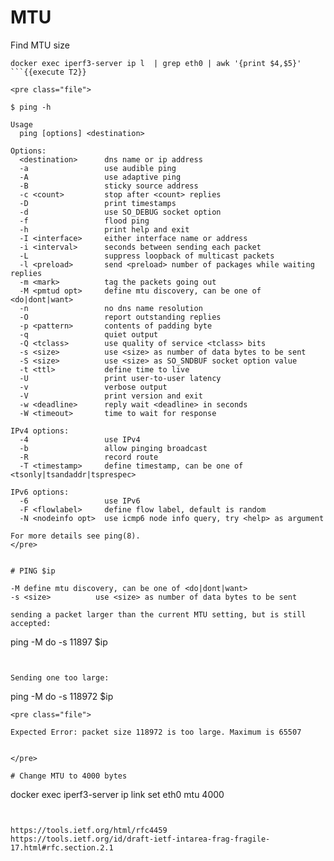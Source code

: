 

# MTU


Find MTU size
```
docker exec iperf3-server ip l  | grep eth0 | awk '{print $4,$5}'
```{{execute T2}}

<pre class="file">

$ ping -h

Usage
  ping [options] <destination>

Options:
  <destination>      dns name or ip address
  -a                 use audible ping
  -A                 use adaptive ping
  -B                 sticky source address
  -c <count>         stop after <count> replies
  -D                 print timestamps
  -d                 use SO_DEBUG socket option
  -f                 flood ping
  -h                 print help and exit
  -I <interface>     either interface name or address
  -i <interval>      seconds between sending each packet
  -L                 suppress loopback of multicast packets
  -l <preload>       send <preload> number of packages while waiting replies
  -m <mark>          tag the packets going out
  -M <pmtud opt>     define mtu discovery, can be one of <do|dont|want>
  -n                 no dns name resolution
  -O                 report outstanding replies
  -p <pattern>       contents of padding byte
  -q                 quiet output
  -Q <tclass>        use quality of service <tclass> bits
  -s <size>          use <size> as number of data bytes to be sent
  -S <size>          use <size> as SO_SNDBUF socket option value
  -t <ttl>           define time to live
  -U                 print user-to-user latency
  -v                 verbose output
  -V                 print version and exit
  -w <deadline>      reply wait <deadline> in seconds
  -W <timeout>       time to wait for response

IPv4 options:
  -4                 use IPv4
  -b                 allow pinging broadcast
  -R                 record route
  -T <timestamp>     define timestamp, can be one of <tsonly|tsandaddr|tsprespec>

IPv6 options:
  -6                 use IPv6
  -F <flowlabel>     define flow label, default is random
  -N <nodeinfo opt>  use icmp6 node info query, try <help> as argument

For more details see ping(8).
</pre>


# PING $ip

-M define mtu discovery, can be one of <do|dont|want>
-s <size>          use <size> as number of data bytes to be sent

sending a packet larger than the current MTU setting, but is still accepted:
```
ping -M do -s 11897 $ip
```{{execute T2}}


Sending one too large:
```
ping -M do -s 118972 $ip
```{{execute T2}}
<pre class="file">

Expected Error: packet size 118972 is too large. Maximum is 65507


</pre>

# Change MTU to 4000 bytes
```
docker exec iperf3-server ip link set eth0 mtu 4000
```{{execute T2}}


https://tools.ietf.org/html/rfc4459
https://tools.ietf.org/id/draft-ietf-intarea-frag-fragile-17.html#rfc.section.2.1

